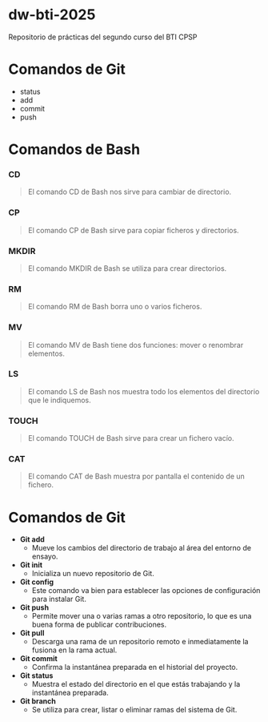 # dw-bti-2025
Repositorio de prácticas del segundo curso del BTI CPSP
# Comandos de Git
* status
* add
* commit
* push
# Comandos de Bash
### **CD**
> El comando CD de Bash nos sirve para cambiar de directorio.

### **CP**
> El comando CP de Bash sirve para copiar ficheros y directorios.

### **MKDIR**
> El comando MKDIR de Bash se utiliza para crear directorios.

### **RM**
> El comando RM de Bash borra uno o varios ficheros.

### **MV**
> El comando MV de Bash tiene dos funciones: mover o renombrar elementos.

### **LS**
> El comando LS de Bash nos muestra todo los elementos del directorio que le
indiquemos. 

### **TOUCH**
> El comando TOUCH de Bash sirve para crear un fichero vacío.

### **CAT**
> El comando CAT de Bash muestra por pantalla el contenido de un fichero.

# Comandos de Git
* **Git add**
  * Mueve los cambios del directorio de trabajo al área del entorno de ensayo.
* **Git init**
  * Inicializa un nuevo repositorio de Git.
* **Git config**
  * Este comando va bien para establecer las opciones de configuración para instalar Git.
* **Git  push**
  * Permite mover una o varias ramas a otro repositorio, lo que es una buena forma de publicar contribuciones.
* **Git pull**
  *  Descarga una rama de un repositorio remoto e inmediatamente la fusiona en la rama actual.
* **Git commit**
  * Confirma la instantánea preparada en el historial del proyecto. 
* **Git status**
  * Muestra el estado del directorio en el que estás trabajando y la instantánea preparada. 
* **Git branch**
  * Se utiliza para crear, listar o eliminar ramas del sistema de Git.